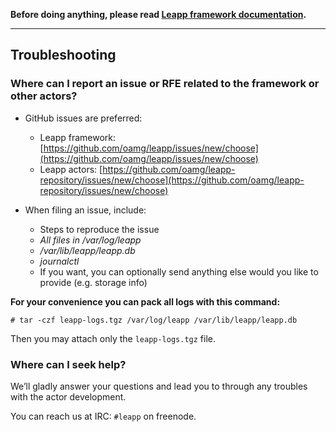 **Before doing anything, please read
[Leapp framework documentation](https://leapp.readthedocs.io/).**

---

## Troubleshooting

### Where can I report an issue or RFE related to the framework or other actors?

- GitHub issues are preferred:
  - Leapp framework: [https://github.com/oamg/leapp/issues/new/choose](https://github.com/oamg/leapp/issues/new/choose)
  - Leapp actors: [https://github.com/oamg/leapp-repository/issues/new/choose](https://github.com/oamg/leapp-repository/issues/new/choose)

- When filing an issue, include:
  - Steps to reproduce the issue
  - *All files in /var/log/leapp*
  - */var/lib/leapp/leapp.db*
  - *journalctl*
  - If you want, you can optionally send anything else would you like to provide (e.g. storage info)

**For your convenience you can pack all logs with this command:**

`# tar -czf leapp-logs.tgz /var/log/leapp /var/lib/leapp/leapp.db`

Then you may attach only the `leapp-logs.tgz` file.

### Where can I seek help?
We’ll gladly answer your questions and lead you to through any troubles with the
actor development.

You can reach us at IRC: `#leapp` on freenode.
